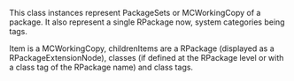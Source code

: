 This class instances represent PackageSets or MCWorkingCopy of a package. It also represent a single RPackage now, system categories being tags.

Item is a MCWorkingCopy, childrenItems are a RPackage (displayed as a RPackageExtensionNode), classes (if defined at the RPackage level or with a class tag of the RPackage name) and class tags.